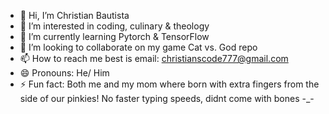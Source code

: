 - 👋 Hi, I’m Christian Bautista
- 👀 I’m interested in coding, culinary & theology
- 🌱 I’m currently learning Pytorch & TensorFlow
- 💞️ I’m looking to collaborate on my game Cat vs. God repo
- 📫 How to reach me best is email: christianscode777@gmail.com
- 😄 Pronouns: He/ Him
- ⚡ Fun fact: Both me and my mom where born with extra fingers from the side of our pinkies! No faster typing speeds, didnt come with bones -_-

<!---
christianscode777/christianscode777 is a ✨ special ✨ repository because its `README.md` (this file) appears on your GitHub profile.
You can click the Preview link to take a look at your changes.
--->
